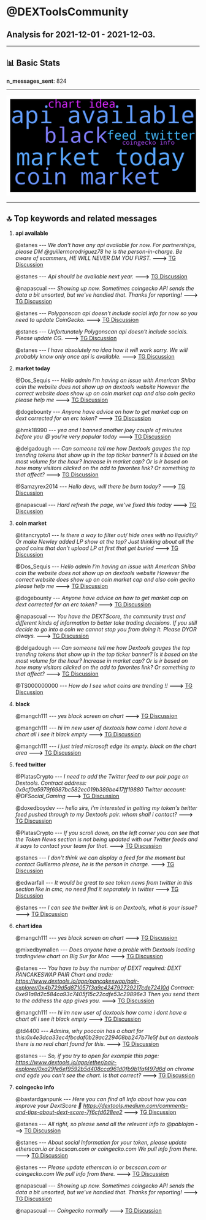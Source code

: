 # **@DEXToolsCommunity**
 ## Analysis for **2021-12-01** - **2021-12-03**.

---

## 📊 **Basic Stats**

**n_messages_sent**: 824

---
![wordcloud](DEXToolsCommunity_2Days_wordcloud.png)

---


## 🔝 **Top keywords and related messages**

1. **api available**

    @stanes --- *We don't have any api available for now. For partnerships, please DM @guillermorodriguez78 he is the person-in-charge.  Be aware of scammers, HE WILL NEVER DM YOU FIRST.* **--->** [TG Discussion](https://t.me/DEXToolsCommunity/308282)

    @stanes --- *Api should be available next year.* **--->** [TG Discussion](https://t.me/DEXToolsCommunity/308113)

    @napascual --- *Showing up now. Sometimes coingecko API sends the data a bit unsorted, but we've handled that. Thanks for reporting!* **--->** [TG Discussion](https://t.me/DEXToolsCommunity/308877)

    @stanes --- *Polygonscan api doesn't include social info for now so you need to update CoinGecko.* **--->** [TG Discussion](https://t.me/DEXToolsCommunity/308121)

    @stanes --- *Unfortunately Polygonscan api doesn't include socials. Please update CG.* **--->** [TG Discussion](https://t.me/DEXToolsCommunity/307182)

    @stanes --- *I have absolutely no idea how it will work sorry. We will probably know only once api is available.* **--->** [TG Discussion](https://t.me/DEXToolsCommunity/308117)

2. **market today**

    @Dos_Sequis --- *Hello admin I’m having an issue with American Shiba coin the website does not show up on dextools website However the correct website does show up on coin market cap and also coin gecko please help me* **--->** [TG Discussion](https://t.me/DEXToolsCommunity/308840)

    @dogebounty --- *Anyone have advice on how to get market cap on dext corrected for an erc token?* **--->** [TG Discussion](https://t.me/DEXToolsCommunity/307401)

    @hmk18990 --- *yea and I banned another joey couple of minutes before you 😄 you're very popular today* **--->** [TG Discussion](https://t.me/DEXToolsCommunity/306054)

    @delgadough --- *Can someone tell me how Dextools gauges the top trending tokens that show up in the top ticker banner?  Is it based on the most volume for the hour?  Increase in market cap?  Or is ir based on how many visitors clicked on the add to favorites link?  Or something to that affect?* **--->** [TG Discussion](https://t.me/DEXToolsCommunity/308104)

    @Samzyrex2014 --- *Hello devs, will there be burn today?* **--->** [TG Discussion](https://t.me/DEXToolsCommunity/307777)

    @napascual --- *Hard refresh the page, we've fixed this today* **--->** [TG Discussion](https://t.me/DEXToolsCommunity/306998)

3. **coin market**

    @titancrypto1 --- *Is there a way to filter out/ hide ones with no liquidity? Or make Newley added LP show at the top? Just thinking about all the good coins that don’t upload LP at first that get buried* **--->** [TG Discussion](https://t.me/DEXToolsCommunity/306534)

    @Dos_Sequis --- *Hello admin I’m having an issue with American Shiba coin the website does not show up on dextools website However the correct website does show up on coin market cap and also coin gecko please help me* **--->** [TG Discussion](https://t.me/DEXToolsCommunity/308840)

    @dogebounty --- *Anyone have advice on how to get market cap on dext corrected for an erc token?* **--->** [TG Discussion](https://t.me/DEXToolsCommunity/307401)

    @napascual --- *You have the DEXTScore, the community trust and different kinds of information to better take trading decisions. If you still decide to go into a coin we cannot stop you from doing it. Please DYOR always.* **--->** [TG Discussion](https://t.me/DEXToolsCommunity/307424)

    @delgadough --- *Can someone tell me how Dextools gauges the top trending tokens that show up in the top ticker banner?  Is it based on the most volume for the hour?  Increase in market cap?  Or is ir based on how many visitors clicked on the add to favorites link?  Or something to that affect?* **--->** [TG Discussion](https://t.me/DEXToolsCommunity/308104)

    @TS000000000 --- *How do I see what coins are trending !!* **--->** [TG Discussion](https://t.me/DEXToolsCommunity/306572)

4. **black**

    @mangch111 --- *yes black screen on chart* **--->** [TG Discussion](https://t.me/DEXToolsCommunity/308365)

    @mangch111 --- *hi im new user of dextools how come i dont have a chart all i see it black empty* **--->** [TG Discussion](https://t.me/DEXToolsCommunity/308299)

    @mangch111 --- *i just tried microsoft edge its empty. black on the chart area* **--->** [TG Discussion](https://t.me/DEXToolsCommunity/308359)

5. **feed twitter**

    @PlatasCrypto --- *I need to add the Twitter feed to our pair page on Dextools. Contract address: 0x9cf0a5979f6987bc582ec019b389be417ff19880 Twitter account: @DFSocial_Gaming* **--->** [TG Discussion](https://t.me/DEXToolsCommunity/308337)

    @doxedboydev --- *hello sirs, i'm interested in getting my token's twitter feed pushed through to my Dextools pair. whom shall i contact?* **--->** [TG Discussion](https://t.me/DEXToolsCommunity/306231)

    @PlatasCrypto --- *If you scroll down, on the left corner you can see that the Token News section is not being updated with our Twitter feeds and it says to contact your team for that.* **--->** [TG Discussion](https://t.me/DEXToolsCommunity/308349)

    @stanes --- *I don't think we can display a feed for the moment but contact Guillermo please, he is the person in charge.* **--->** [TG Discussion](https://t.me/DEXToolsCommunity/308364)

    @edwarfall --- *It would be great to see token news from twitter in this section like in cmc, no need find it separately in twitter* **--->** [TG Discussion](https://t.me/DEXToolsCommunity/308612)

    @stanes --- *I can see the twitter link is on Dextools, what is your issue?* **--->** [TG Discussion](https://t.me/DEXToolsCommunity/308345)

6. **chart idea**

    @mangch111 --- *yes black screen on chart* **--->** [TG Discussion](https://t.me/DEXToolsCommunity/308365)

    @mixedbymallen --- *Does anyone have a proble with Dextools loading tradingview chart on Big Sur for Mac* **--->** [TG Discussion](https://t.me/DEXToolsCommunity/307630)

    @stanes --- *You have to buy the number of DEXT required:  DEXT PANCAKESWAP PAIR Chart and trade: https://www.dextools.io/app/pancakeswap/pair-explorer/0x4b729d5d871057f3a9c424792729217cde72410d Contract: 0xe91a8d2c584ca93c7405f15c22cdfe53c29896e3  Then you send them to the address the app gives you.* **--->** [TG Discussion](https://t.me/DEXToolsCommunity/306439)

    @mangch111 --- *hi im new user of dextools how come i dont have a chart all i see it black empty* **--->** [TG Discussion](https://t.me/DEXToolsCommunity/308299)

    @td4400 --- *Admins, why poocoin has a chart for this:0x4e3dca33ec4fbcdaf0b29ac229408bb247b71e5f but on dextools there is no real chart found for this.* **--->** [TG Discussion](https://t.me/DEXToolsCommunity/306078)

    @stanes --- *So, if you try to open for example this page: https://www.dextools.io/app/ether/pair-explorer/0xa29fe6ef9592b5d408cca961d0fb9b1faf497d6d on chrome and egde you can't see the chart. Is that correct?* **--->** [TG Discussion](https://t.me/DEXToolsCommunity/308362)

7. **coingecko info**

    @bastardganpunk --- *Here you can find all Info about how you can improve your DextScore 🙂 https://dextools.medium.com/comments-and-tips-about-dext-score-7f6cfd628ee2* **--->** [TG Discussion](https://t.me/DEXToolsCommunity/308657)

    @stanes --- *All right, so please send all the relevant info to @pablojan* **--->** [TG Discussion](https://t.me/DEXToolsCommunity/308415)

    @stanes --- *About social Information for your token, please update etherscan.io or bscscan.com or coingecko.com  We pull info from there.* **--->** [TG Discussion](https://t.me/DEXToolsCommunity/308325)

    @stanes --- *Please update etherscan.io or bscscan.com or coingecko.com  We pull info from there.* **--->** [TG Discussion](https://t.me/DEXToolsCommunity/308341)

    @napascual --- *Showing up now. Sometimes coingecko API sends the data a bit unsorted, but we've handled that. Thanks for reporting!* **--->** [TG Discussion](https://t.me/DEXToolsCommunity/308877)

    @napascual --- *Coingecko normally* **--->** [TG Discussion](https://t.me/DEXToolsCommunity/307750)

